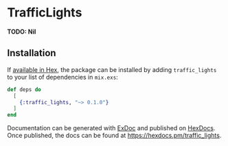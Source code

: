 # TrafficLights

**TODO: Nil**

## Installation

If [available in Hex](https://hex.pm/docs/publish), the package can be installed
by adding `traffic_lights` to your list of dependencies in `mix.exs`:

```elixir
def deps do
  [
    {:traffic_lights, "~> 0.1.0"}
  ]
end
```

Documentation can be generated with [ExDoc](https://github.com/elixir-lang/ex_doc)
and published on [HexDocs](https://hexdocs.pm). Once published, the docs can
be found at <https://hexdocs.pm/traffic_lights>.

